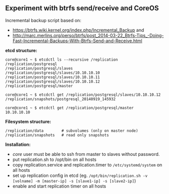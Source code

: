 Experiment with btrfs send/receive and CoreOS
-------------------------

Incremental backup script based on:

  - https://btrfs.wiki.kernel.org/index.php/Incremental_Backup and
  - http://marc.merlins.org/perso/btrfs/post_2014-03-22_Btrfs-Tips_-Doing-Fast-Incremental-Backups-With-Btrfs-Send-and-Receive.html

__etcd structure:__


```
core@core1 ~ $ etcdctl ls --recursive /replication
/replication/postgresql
/replication/postgresql/slaves
/replication/postgresql/slaves/10.10.10.10
/replication/postgresql/slaves/10.10.10.11
/replication/postgresql/slaves/10.10.10.12
/replication/postgresql/master

core@core1 ~ $ etcdctl get /replication/postgresql/slaves/10.10.10.12
/replication/snapshots/postgresql_20140919_145932

core@core1 ~ $ etcdctl get /replication/postgresql/master
10.10.10.10
```

__Filesystem structure:__

```
/replication/data        # subvolumes (only on master node)
/replication/snapshots   # read only snapshots
```

__Installation:__

 - _core_ user must be able to ssh from master to slaves without password.
 - put replication.sh to /opt/bin on all hosts
 - copy replication.service and replication.timer to `/etc/systemd/system` on all hosts
 - set up replication config in etcd
   (eg. `/opt/bin/replication.sh -v [volname] -m [master-ip] -s [slave1-ip] -s [slave2-ip]`)
 - enable and start replication timer on all hosts
